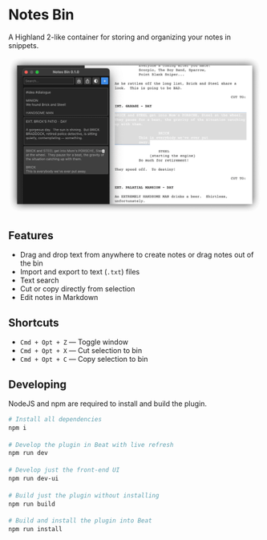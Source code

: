 # Notes Bin

A Highland 2-like container for storing and organizing your notes in snippets.

![Notes Bin](public/Notes%20Bin.png)

<h2>Features</h2>
<ul>
  <li>Drag and drop text from anywhere to create notes or drag notes out of the bin</li>
  <li>Import and export to text (<code>.txt</code>) files</li>
  <li>Text search</li>
  <li>Cut or copy directly from selection</li>
  <li>Edit notes in Markdown</li>
</ul>
<h2>Shortcuts</h2>
<ul>
  <li><code>Cmd + Opt + Z</code> — Toggle window</li>
  <li><code>Cmd + Opt + X</code> — Cut selection to bin</li>
  <li><code>Cmd + Opt + C</code> — Copy selection to bin</li>
</ul>

## Developing

NodeJS and npm are required to install and build the plugin.

```sh
# Install all dependencies
npm i

# Develop the plugin in Beat with live refresh
npm run dev

# Develop just the front-end UI
npm run dev-ui

# Build just the plugin without installing
npm run build

# Build and install the plugin into Beat
npm run install
```
